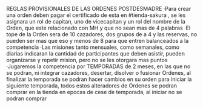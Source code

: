 REGLAS PROVISIONALES DE LAS ORDENES POSTDESMADRE
·Para crear una orden deben pagar el certificado de esta en #tienda-sakura , se les asignara un rol de capitan, uno de vicecapitan y un rol del nombre de la Orden, que este relacionado con MH y que no sean mas de 4 palabras
·El tope de la Orden sera de 10 cazadores, dos grupos de a 4 y las reservas, no pueden ser mas que eso y menos de 8 para que entren balanceados a la competencia
·Las misiones tanto mensuales, como semanales, como diarias indicaran la cantidad de participantes que deben asistir, pueden organizarse y repetir mision, pero no se les otorgara mas puntos
·Jugaremos la competencia por TEMPORADAS de 2 meses, en las que no se podran, ni integrar cazadores, desertar, disolver o fusionar Ordenes, al finalizar la temporada se podran hacer cambios en su orden para iniciar la siguiente temporada, todos estos alteradores de Ordenes se podran comprar en la tienda en epocas de cese de temporada, al iniciar no se podran comprar
